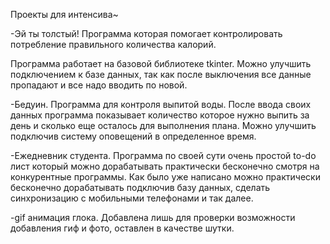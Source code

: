 Проекты для интенсива~

-Эй ты толстый!
Программа которая помогает контролировать потребление правильного количества калорий.

Программа работает на базовой библиотеке tkinter. 
Можно улучшить подключением к базе данных, так как после выключения все данные пропадают и все надо вводить по новой.


-Бедуин.
Программа для контроля выпитой воды.
После ввода своих данных программа показывает количество которое нужно выпить за день и сколько еще осталось для выполнения плана.
Можно улучшить подключив систему оповещений в определенное время.


-Ежедневник студента.
Программа по своей сути очень простой to-do лист который можно дорабатывать практически бесконечно смотря на конкурентные программы.
Как было уже написано можно практически бесконечно дорабатывать подключив базу данных, сделать синхронизацию с мобильными телефонами и так далее.

-gif анимация глока.
Добавлена лишь для проверки возможности добавления гиф и фото, оставлен в качестве шутки.
